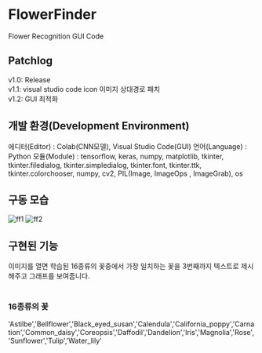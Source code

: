 <h1>FlowerFinder</h1>
Flower Recognition GUI Code
<h2>Patchlog</h2>
v1.0: Release<br>
v1.1: visual studio code icon 이미지 상대경로 패치<br>
v1.2: GUI 최적화<br>
<h2>개발 환경(Development Environment)</h2>
에디터(Editor) : Colab(CNN모델), Visual Studio Code(GUI)
언어(Language) : Python
모듈(Module) : tensorflow, keras, numpy, matplotlib, tkinter, tkinter.filedialog, tkinter.simpledialog, tkinter.font, tkinter.ttk, tkinter.colorchooser, numpy, cv2, PIL(Image, ImageOps , ImageGrab), os
<br>
<h2>구동 모습</h2>
<img src="https://user-images.githubusercontent.com/101073987/199651121-5963a0c3-b155-4858-b566-87d086420aed.png" alt="ff1">
<img src="https://user-images.githubusercontent.com/101073987/199651126-5c49ea0c-59c2-4842-b8ae-fc721c0c1ffc.png" alt="ff2">
<h2>구현된 기능</h2>
이미지를 열면 학습된 16종류의 꽃중에서 가장 일치하는 꽃을 3번째까지 텍스트로 제시해주고 그래프를 보여줍니다.<br>
<br>
<h3>16종류의 꽃</h3>
'Astilbe','Bellflower','Black_eyed_susan','Calendula','California_poppy','Carnation','Common_daisy','Coreopsis','Daffodil','Dandelion','Iris','Magnolia','Rose','Sunflower','Tulip','Water_lily'<br>
